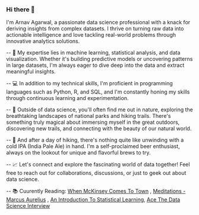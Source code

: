 ### Hi there 👋

I'm Arnav Agarwal, a passionate data science professional with a knack for deriving insights from complex datasets. I thrive on turning raw data into actionable intelligence and love tackling real-world problems through innovative analytics solutions.

-- 🔬 My expertise lies in machine learning, statistical analysis, and data visualization. Whether it's building predictive models or uncovering patterns in large datasets, I'm always eager to dive deep into the data and extract meaningful insights.

-- 💻 In addition to my technical skills, I'm proficient in programming languages such as Python, R, and SQL, and I'm constantly honing my skills through continuous learning and experimentation.

-- 🌱 Outside of data science, you'll often find me out in nature, exploring the breathtaking landscapes of national parks and hiking trails. There's something truly magical about immersing myself in the great outdoors, discovering new trails, and connecting with the beauty of our natural world.

-- 🍺 And after a day of hiking, there's nothing quite like unwinding with a cold IPA (India Pale Ale) in hand. I'm a self-proclaimed beer enthusiast, always on the lookout for unique and flavorful brews to try.

-- 📈 Let's connect and explore the fascinating world of data together! Feel free to reach out for collaborations, discussions, or just to geek out about data science.

-- 📚 Cuurently Reading: [When McKinsey Comes To Town](https://www.harvard.com/book/when_mckinsey_comes_to_town/) , [Meditations - Marcus Aurelius](https://www.goodreads.com/book/show/30659.Meditations) , [An Introduction To Statistical Learning](https://www.statlearning.com/), [Ace The Data Science Interview](https://www.acethedatascienceinterview.com/)

<!--
**arnavv-agarwal/arnavv-agarwal** is a ✨ _special_ ✨ repository because its `README.md` (this file) appears on your GitHub profile.

